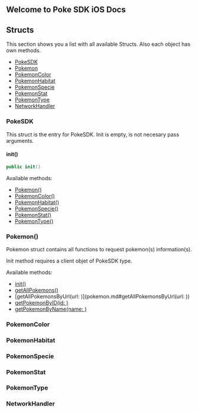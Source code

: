 ## Welcome to Poke SDK iOS Docs

## Structs

This section shows you a list with all available Structs. Also each object has own methods. 

- [PokeSDK](#pokeSDK)
- [Pokemon](#pokemon)
- [PokemonColor](#pokemonColor)
- [PokemonHabitat](#pokemonHabitat)
- [PokemonSpecie](#pokemonSpecie)
- [PokemonStat](#pokemonStat)
- [PokemonType](#pokemonType)
- [NetworkHandler](#networkHandler)

### PokeSDK

This struct is the entry for PokeSDK. Init is empty, is not necesary pass arguments.

#### init()

```swift
public init()
```

Available methods: 

- [Pokemon()](#pokemon)
- [PokemonColor()](#pokemonColor)
- [PokemonHabitat()](#pokemonHabitat)
- [PokemonSpecie()](#pokemonSpecie)
- [PokemonStat()](#pokemonStat)
- [PokemonType()](#pokemonType)

### Pokemon()

Pokemon struct contains all functions to request pokemon(s) information(s).

Init method requires a client objet of PokeSDK type. 

Available methods: 

- [init()](pokemon.md#init)
- [getAllPokemons()](pokemon.md#getAllPokemons)
- [getAllPokemonsByUrl(url: )](pokemon.md#getAllPokemonsByUrl(url: ))
- [getPokemonByID(id: )](pokemon.md#getPokemonByID)
- [getPokemonByName(name: )](pokemon.md#getPokemonByName)


### PokemonColor

### PokemonHabitat

### PokemonSpecie

### PokemonStat

### PokemonType

### NetworkHandler

